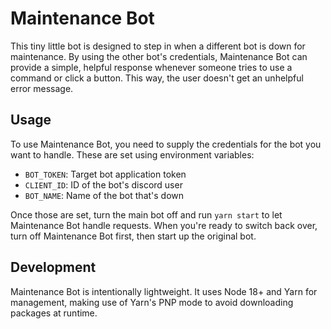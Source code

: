 # Maintenance Bot

This tiny little bot is designed to step in when a different bot is down for maintenance. By using the other bot's credentials, Maintenance Bot can provide a simple, helpful response whenever someone tries to use a command or click a button. This way, the user doesn't get an unhelpful error message.

## Usage

To use Maintenance Bot, you need to supply the credentials for the bot you want to handle. These are set using environment variables:

* `BOT_TOKEN`: Target bot application token
* `CLIENT_ID`: ID of the bot's discord user
* `BOT_NAME`: Name of the bot that's down

Once those are set, turn the main bot off and run `yarn start` to let Maintenance Bot handle requests. When you're ready to switch back over, turn off Maintenance Bot first, then start up the original bot.

## Development

Maintenance Bot is intentionally lightweight. It uses Node 18+ and Yarn for management, making use of Yarn's PNP mode to avoid downloading packages at runtime.
